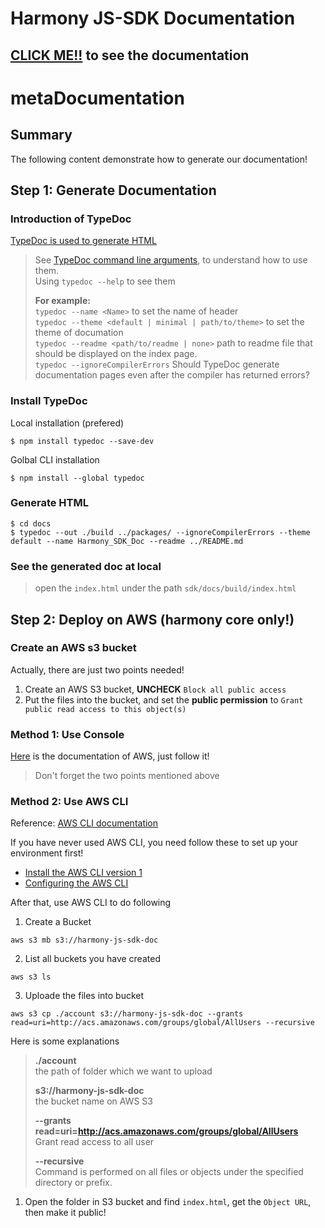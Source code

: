 # Harmony JS-SDK Documentation

## [CLICK ME!!](https://harmony-js-sdk-doc.s3-us-west-1.amazonaws.com/index.html) to see the documentation

# metaDocumentation 
## Summary 
The following content demonstrate how to generate our documentation!

## Step 1: Generate Documentation

### Introduction of TypeDoc
[TypeDoc is used to generate HTML](https://typedoc.org/api/index.html)
> See [TypeDoc command line arguments](https://typedoc.org/guides/options/), to understand how to use them.  
> Using `typedoc --help` to see them 
> 
> **For example:**  
> `typedoc --name <Name>` to set the name of header  
> `typedoc --theme <default | minimal | path/to/theme>` to set the theme of documation  
> `typedoc --readme <path/to/readme | none>` path to readme file that should be displayed on the index page.  
> `typedoc --ignoreCompilerErrors` Should TypeDoc generate documentation pages even after the compiler has returned errors?

### Install TypeDoc
Local installation (prefered)
```
$ npm install typedoc --save-dev
```

Golbal CLI installation
```
$ npm install --global typedoc
```

### Generate HTML
```
$ cd docs
$ typedoc --out ./build ../packages/ --ignoreCompilerErrors --theme default --name Harmony_SDK_Doc --readme ../README.md
```

### See the generated doc at local

>open the `index.html` under the path `sdk/docs/build/index.html`

## Step 2: Deploy on AWS (harmony core only!)

### Create an AWS s3 bucket
Actually, there are just two points needed!
1. Create an AWS S3 bucket, **UNCHECK** `Block all public access`
2. Put the files into the bucket, and set the **public permission** to `Grant public read access to this object(s)`

### Method 1: Use Console

[Here](https://docs.aws.amazon.com/AmazonS3/latest/gsg/CreatingABucket.html) is the documentation of AWS, just follow it! 

>Don't forget the two points mentioned above

### Method 2: Use AWS CLI

Reference: [AWS CLI documentation](https://docs.aws.amazon.com/cli/latest/userguide/cli-services-s3-commands.html)

If you have never used AWS CLI, you need follow these to set up your environment first!
- [Install the AWS CLI version 1](https://docs.aws.amazon.com/cli/latest/userguide/install-cliv1.html)
- [Configuring the AWS CLI](https://docs.aws.amazon.com/cli/latest/userguide/cli-chap-configure.html)

After that, use AWS CLI to do following

1. Create a Bucket
```
aws s3 mb s3://harmony-js-sdk-doc
```

2. List all buckets you have created 
```
aws s3 ls
```

3. Uploade the files into bucket
```
aws s3 cp ./account s3://harmony-js-sdk-doc --grants read=uri=http://acs.amazonaws.com/groups/global/AllUsers --recursive
```
Here is some explanations
> **./account**  
> the path of folder which we want to upload
> 
> **s3://harmony-js-sdk-doc**  
> the bucket name on AWS S3
> 
> **--grants read=uri=http://acs.amazonaws.com/groups/global/AllUsers**   
> Grant read access to all user  
> 
> **--recursive**  
> Command is performed on all files or objects under the specified directory or prefix.

1. Open the folder in S3 bucket and find `index.html`, get the 
`Object URL`, then make it public!


  